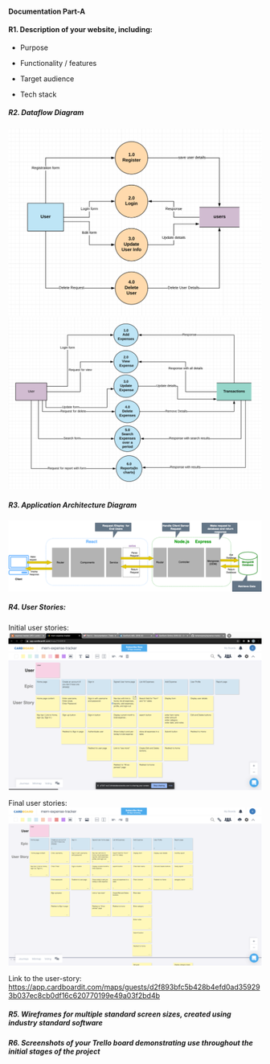 #### Documentation Part-A

#### R1. Description of your website, including:

- Purpose


- Functionality / features


- Target audience


- Tech stack


##### R2. Dataflow Diagram

![Dfd-Of-Users](docs/Dfd/dfd-page2.png)
![Dfd-of-transactions](docs/Dfd/dfd-page1.png)


##### R3. Application Architecture Diagram

![Application-architecture-diagram](docs/architectural-diagram/architectural-diagram.png)


##### R4. User Stories:

Initial user stories:
![userstory1](docs/userstories/user1-9-7-20.png)

Final user stories:
![userstory2](docs/userstories/User-story2.png)

Link to the user-story: https://app.cardboardit.com/maps/guests/d2f893bfc5b428b4efd0ad359293b037ec8cb0df16c620770199e49a03f2bd4b


##### R5. Wireframes for multiple standard screen sizes, created using industry standard software





##### R6. Screenshots of your Trello board demonstrating use throughout the initial stages of the project

